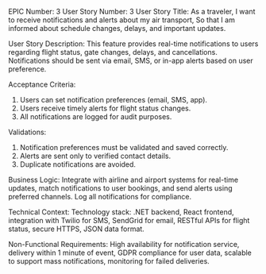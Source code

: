 EPIC Number: 3
User Story Number: 3
User Story Title: As a traveler, I want to receive notifications and alerts about my air transport, So that I am informed about schedule changes, delays, and important updates.

User Story Description: This feature provides real-time notifications to users regarding flight status, gate changes, delays, and cancellations. Notifications should be sent via email, SMS, or in-app alerts based on user preference.

Acceptance Criteria:
1. Users can set notification preferences (email, SMS, app).
2. Users receive timely alerts for flight status changes.
3. All notifications are logged for audit purposes.

Validations:
1. Notification preferences must be validated and saved correctly.
2. Alerts are sent only to verified contact details.
3. Duplicate notifications are avoided.

Business Logic: Integrate with airline and airport systems for real-time updates, match notifications to user bookings, and send alerts using preferred channels. Log all notifications for compliance.

Technical Context: Technology stack: .NET backend, React frontend, integration with Twilio for SMS, SendGrid for email, RESTful APIs for flight status, secure HTTPS, JSON data format.

Non-Functional Requirements: High availability for notification service, delivery within 1 minute of event, GDPR compliance for user data, scalable to support mass notifications, monitoring for failed deliveries.